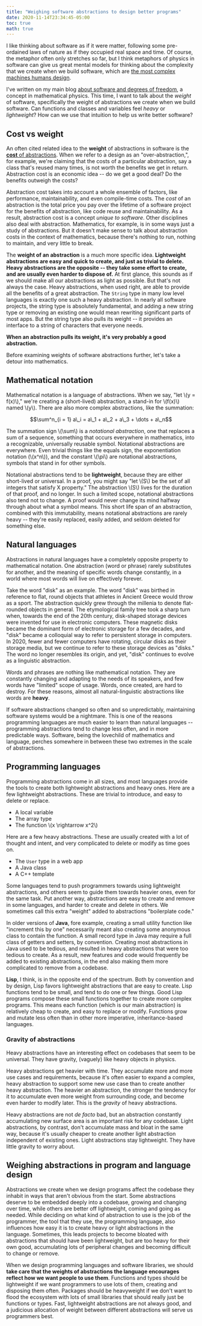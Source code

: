 ```yaml
---
title: "Weighing software abstractions to design better programs"
date: 2020-11-14T23:34:45-05:00
toc: true
math: true
---
```


I like thinking about software as if it were matter, following some pre-ordained laws of nature as if they occupied real space and time. Of course, the metaphor often only stretches so far, but I think metaphors of physics in software can give us great mental models for thinking about the complexity that we create when we build software, which are [the most complex machines humans design](https://thesephist.com/posts/software/).

I've written on my main blog [about software and degrees of freedom](https://thesephist.com/posts/dof/), a concept in mathematical physics. This time, I want to talk about the _weight_ of software, specifically the weight of abstractions we create when we build software. Can functions and classes and variables feel _heavy_ or _lightweight_? How can we use that intuition to help us write better software?

## Cost vs weight

An often cited related idea to the **weight** of abstractions in software is the [**cost** of abstractions](https://250bpm.com/blog:86/). When we refer to a design as an "over-abstraction,", for example, we're claiming that the costs of a particular abstraction, say a class that's reused many times, is not worth the benefits we get in return. Abstraction cost is an economic idea -- do we get a good deal? Do the benefits outweigh the costs?

Abstraction cost takes into account a whole ensemble of factors, like performance, maintainability, and even compile-time costs. The _cost_ of an abstraction is the total price you pay over the lifetime of a software project for the benefits of abstraction, like code reuse and maintainability. As a result, abstraction cost is a concept _unique to software_. Other disciplines also deal with abstraction. Mathematics, for example, is in some ways just a study of abstractions. But it doesn't make sense to talk about abstraction costs in the context of mathematics, because there's nothing to run, nothing to maintain, and very little to break.

The **weight of an abstraction** is a much more specific idea. **Lightweight abstractions are easy and quick to create, and just as trivial to delete. Heavy abstractions are the opposite -- they take some effort to create, and are usually even harder to dispose of.** At first glance, this sounds as if we should make all our abstractions as light as possible. But that's not always the case. Heavy abstractions, when used right, are able to provide all the benefits of a great abstraction. The `String` type in many low level languages is exactly one such a heavy abstraction. In nearly all software projects, the string type is absolutely fundamental, and adding a new string type or removing an existing one would mean rewriting significant parts of most apps. But the string type also pulls its weight -- it provides an interface to a string of characters that everyone needs.

**When an abstraction pulls its weight, it's very probably a good abstraction.**

Before examining weights of software abstractions further, let's take a detour into mathematics.

## Mathematical notation

Mathematical notation is a language of abstractions. When we say, "let \\(y = f(x)\\)," we're creating a (short-lived) abstraction, a stand-in for \\(f(x)\\) named \\(y\\). There are also more complex abstractions, like the summation:

$$\sum^n_{i = 1} a\_i = a\_1 + a\_2 + a\_3 + \dots + a\_n$$

The summation sign \\(\sum\\) is a _notational abstraction_, one that replaces a sum of a sequence, something that occurs everywhere in mathematics, into a recognizable, universally reusable symbol. Notational abstractions are everywhere. Even trivial things like the equals sign, the exponentiation notation (\\(x^n\\)), and the constant \\(\pi\\) are notational abstractions, symbols that stand in for other symbols.

Notational abstractions tend to be **lightweight**, because they are either short-lived or universal. In a proof, you might say "let \\(S\\) be the set of all integers that satisfy X property." The abstraction \\(S\\) lives for the duration of that proof, and no longer. In such a limited scope, notational abstractions also tend not to change. A proof would never change its mind halfway through about what a symbol means. This short life span of an abstraction, combined with this immutability, means notational abstractions are rarely heavy -- they're easily replaced, easily added, and seldom deleted for something else.

## Natural languages

Abstractions in natural languages have a completely opposite property to mathematical notation. One abstraction (word or phrase) rarely substitutes for another, and the meaning of specific words change constantly, in a world where most words will live on effectively forever.

Take the word "disk" as an example. The word "disk" was birthed in reference to flat, round objects that athletes in Ancient Greece would throw as a sport. The abstraction quickly grew through the millenia to denote flat-rounded objects in general. The etymological family tree took a sharp turn when, towards the end of the 20th century, disk-shaped storage devices were invented for use in electronic computers. These magnetic disks became the dominant form of electronic storage for a few decades, and "disk" became a colloquial way to refer to persistent storage in computers. In 2020, fewer and fewer computers have rotating, circular disks as their storage media, but we continue to refer to these storage devices as "disks." The word no longer resembles its origin, and yet, "disk" continues to evolve as a linguistic abstraction.

Words and phrases are nothing like mathematical notation. They are constantly changing and adapting to the needs of its speakers, and few words have "limited" scope of usage. Words, once created, are hard to destroy. For these reasons, almost all natural-linguistic abstractions like words are **heavy**.

If software abstractions changed so often and so unpredictably, maintaining software systems would be a nightmare. This is one of the reasons programming languages are much easier to learn than natural languages -- programming abstractions tend to change less often, and in more predictable ways. Software, being the lovechild of mathematics and language, perches somewhere in between these two extremes in the scale of abstractions.

## Programming languages

Programming abstractions come in all sizes, and most languages provide the tools to create both lightweight abstractions and heavy ones. Here are a few lightweight abstractions. These are trivial to introduce, and easy to delete or replace.

- A local variable
- The array type
- The function \\(x \rightarrow x^2\\)

Here are a few heavy abstractions. These are usually created with a lot of thought and intent, and very complicated to delete or modify as time goes on.

- The `User` type in a web app
- A Java class
- A C++ template

Some languages tend to push programmers towards using lightweight abstractions, and others seem to guide them towards heavier ones, even for the same task. Put another way, abstractions are easy to create and remove in some languages, and harder to create and delete in others. We sometimes call this extra "weight" added to abstractions "boilerplate code."

In older versions of **Java**, fore example, creating a small utility function like "increment this by one" necessarily meant also creating some anonymous class to contain the function. A small record type in Java may require a full class of getters and setters, by convention. Creating most abstractions in Java used to be tedious, and resulted in heavy abstractions that were too tedious to create. As a result, new features and code would frequently be added to existing abstractions, in the end also making them more complicated to remove from a codebase.

**Lisp**, I think, is in the opposite end of the spectrum. Both by convention and by design, Lisp favors lightweight abstractions that are easy to create. Lisp functions tend to be small, and tend to do one or few things. Good Lisp programs compose these small functions together to create more complex programs. This means each function (which is our main abstraction) is relatively cheap to create, and easy to replace or modify. Functions grow and mutate less often than in other more imperative, inheritance-based languages.

### Gravity of abstractions

Heavy abstractions have an interesting effect on codebases that seem to be universal. They have gravity, (vaguely) like heavy objects in physics.

Heavy abstractions get heavier with time. They accumulate more and more use cases and requirements, because it's often easier to expand a complex, heavy abstraction to support some new use case than to create another heavy abstraction. The heavier an abstraction, the stronger the tendency for it to accumulate even more weight from surrounding code, and become even harder to modify later. This is the *gravity* of heavy abstractions.

Heavy abstractions are not _de facto_ bad, but an abstraction constantly accumulating new surface area is an important risk for any codebase. Light abstractions, by contrast, don't accumulate mass and bloat in the same way, because it's usually cheaper to create another light abstraction independent of existing ones. Light abstractions stay lightweight. They have little gravity to worry about.

## Weighing abstractions in program and language design

Abstractions we create when we design programs affect the codebase they inhabit in ways that aren't obvious from the start. Some abstractions deserve to be embedded deeply into a codebase, growing and changing over time, while others are better off lightweight, coming and going as needed. While deciding on what kind of abstraction to use is the job of the programmer, the tool that they use, the programming language, also influences how easy it is to create heavy or light abstractions in the language. Sometimes, this leads projects to become bloated with abstractions that should have been lightweight, but are too heavy for their own good, accumulating lots of peripheral changes and becoming difficult to change or remove.

When we design programming languages and software libraries, we should **take care that the weights of abstractions the language encourages reflect how we want people to use them**. Functions and types should be lightweight if we want programmers to use lots of them, creating and disposing them often. Packages should be heavyweight if we don't want to flood the ecosystem with lots of small libraries that should really just be functions or types. Fast, lightweight abstractions are not always good, and a judicious allocation of weight between different abstractions will serve us programmers best.

